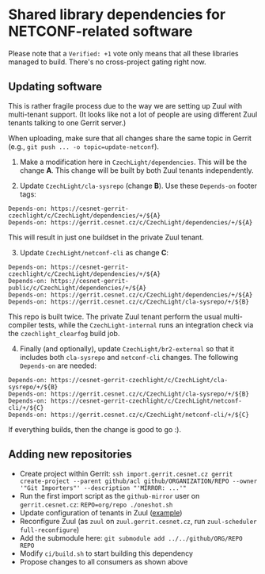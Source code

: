 # Shared library dependencies for NETCONF-related software

Please note that a `Verified: +1` vote only means that all these libraries managed to build.
There's no cross-project gating right now.

## Updating software

This is rather fragile process due to the way we are setting up Zuul with multi-tenant support.
(It looks like not a lot of people are using different Zuul tenants talking to one Gerrit server.)

When uploading, make sure that all changes share the same topic in Gerrit (e.g., `git push ... -o topic=update-netconf`).

1) Make a modification here in `CzechLight/dependencies`.
This will be the change **A**.
This change will be built by both Zuul tenants independently.

2) Update `CzechLight/cla-sysrepo` (change **B**).
Use these `Depends-on` footer tags:
```shell
Depends-on: https://cesnet-gerrit-czechlight/c/CzechLight/dependencies/+/${A}
Depends-on: https://gerrit.cesnet.cz/c/CzechLight/dependencies/+/${A}
```
This will result in just one buildset in the private Zuul tenant.

3) Update `CzechLight/netconf-cli` as change **C**:
```shell
Depends-on: https://cesnet-gerrit-czechlight/c/CzechLight/dependencies/+/${A}
Depends-on: https://cesnet-gerrit-public/c/CzechLight/dependencies/+/${A}
Depends-on: https://gerrit.cesnet.cz/c/CzechLight/dependencies/+/${A}
Depends-on: https://gerrit.cesnet.cz/c/CzechLight/cla-sysrepo/+/${B}
```
This repo is built twice.
The private Zuul tenant perform the usual multi-compiler tests, while the `CzechLight-internal` runs an integration check via the `czechlight_clearfog` build job.

4) Finally (and optionally), update `CzechLight/br2-external` so that it includes both `cla-sysrepo` and `netconf-cli` changes.
The following `Depends-on` are needed:
```shell
Depends-on: https://cesnet-gerrit-czechlight/c/CzechLight/cla-sysrepo/+/${B}
Depends-on: https://gerrit.cesnet.cz/c/CzechLight/cla-sysrepo/+/${B}
Depends-on: https://cesnet-gerrit-czechlight/c/CzechLight/netconf-cli/+/${C}
Depends-on: https://gerrit.cesnet.cz/c/CzechLight/netconf-cli/+/${C}
```

If everything builds, then the change is good to go :).

## Adding new repositories

- Create project within Gerrit: `ssh import.gerrit.cesnet.cz gerrit create-project --parent github/acl github/ORGANIZATION/REPO --owner '"Git Importers"' --description "'MIRROR: ...'"`
- Run the first import script as the `github-mirror` user on `gerrit.cesnet.cz`: `REPO=org/repo ./oneshot.sh`
- Update configuration of tenants in Zuul ([example](https://gerrit.cesnet.cz/c/ci/project-config/+/2188))
- Reconfigure Zuul (as `zuul` on `zuul.gerrit.cesnet.cz`, run `zuul-scheduler full-reconfigure`)
- Add the submodule here: `git submodule add ../../github/ORG/REPO REPO`
- Modify `ci/build.sh` to start building this dependency
- Propose changes to all consumers as shown above
